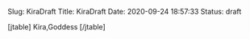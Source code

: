 Slug: KiraDraft
Title: KiraDraft
Date: 2020-09-24 18:57:33
Status: draft

[jtable]
Kira,Goddess
[/jtable]